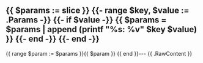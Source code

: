 {{ $params := slice }}
{{- range $key, $value := .Params -}}
{{- if $value -}}
{{ $params = $params | append (printf "%s: %v" $key $value) }}
{{- end -}}
{{- end -}}
---
{{ range $param := $params }}{{ $param }}
{{ end }}---
{{ .RawContent }}

